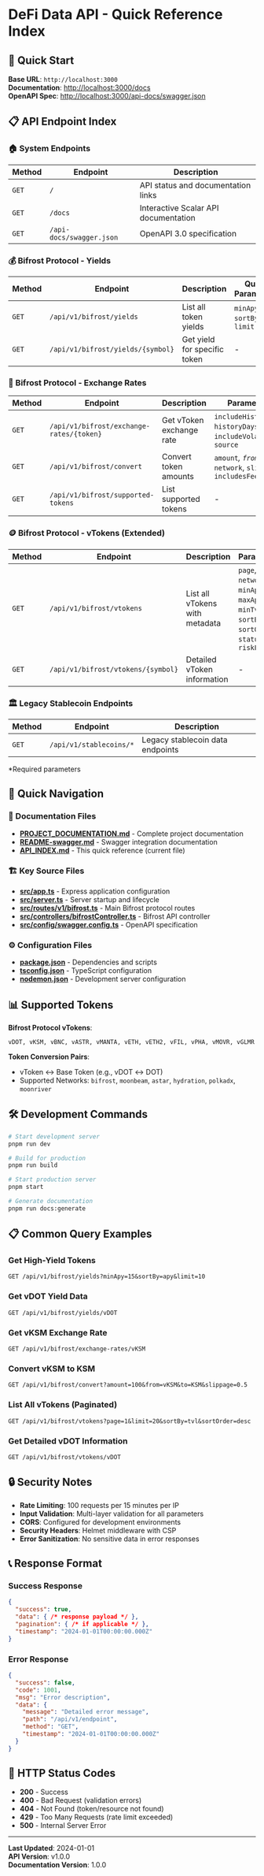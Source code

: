 # DeFi Data API - Quick Reference Index

## 🚀 Quick Start

**Base URL**: `http://localhost:3000`  
**Documentation**: [http://localhost:3000/docs](http://localhost:3000/docs)  
**OpenAPI Spec**: [http://localhost:3000/api-docs/swagger.json](http://localhost:3000/api-docs/swagger.json)

## 📋 API Endpoint Index

### 🏠 System Endpoints
| Method | Endpoint | Description |
|--------|----------|-------------|
| `GET` | `/` | API status and documentation links |  
| `GET` | `/docs` | Interactive Scalar API documentation |
| `GET` | `/api-docs/swagger.json` | OpenAPI 3.0 specification |

### 💰 Bifrost Protocol - Yields
| Method | Endpoint | Description | Query Parameters |
|--------|----------|-------------|------------------|
| `GET` | `/api/v1/bifrost/yields` | List all token yields | `minApy`, `sortBy`, `limit` |
| `GET` | `/api/v1/bifrost/yields/{symbol}` | Get yield for specific token | - |

### 🔄 Bifrost Protocol - Exchange Rates  
| Method | Endpoint | Description | Parameters |
|--------|----------|-------------|------------|
| `GET` | `/api/v1/bifrost/exchange-rates/{token}` | Get vToken exchange rate | `includeHistory`, `historyDays`, `includeVolatility`, `source` |
| `GET` | `/api/v1/bifrost/convert` | Convert token amounts | `amount`*, `from`*, `to`*, `network`, `slippage`, `includesFees` |
| `GET` | `/api/v1/bifrost/supported-tokens` | List supported tokens | - |

### 🪙 Bifrost Protocol - vTokens (Extended)
| Method | Endpoint | Description | Parameters |
|--------|----------|-------------|------------|
| `GET` | `/api/v1/bifrost/vtokens` | List all vTokens with metadata | `page`, `limit`, `network`, `minApy`, `maxApy`, `minTvl`, `sortBy`, `sortOrder`, `status`, `riskLevel` |
| `GET` | `/api/v1/bifrost/vtokens/{symbol}` | Detailed vToken information | - |

### 🏛️ Legacy Stablecoin Endpoints
| Method | Endpoint | Description |
|--------|----------|-------------|
| `GET` | `/api/v1/stablecoins/*` | Legacy stablecoin data endpoints |

*Required parameters

## 🔗 Quick Navigation

### 📖 Documentation Files
- **[PROJECT_DOCUMENTATION.md](./PROJECT_DOCUMENTATION.md)** - Complete project documentation
- **[README-swagger.md](./README-swagger.md)** - Swagger integration documentation  
- **[API_INDEX.md](./API_INDEX.md)** - This quick reference (current file)

### 🏗️ Key Source Files
- **[src/app.ts](./src/app.ts)** - Express application configuration
- **[src/server.ts](./src/server.ts)** - Server startup and lifecycle
- **[src/routes/v1/bifrost.ts](./src/routes/v1/bifrost.ts)** - Main Bifrost protocol routes
- **[src/controllers/bifrostController.ts](./src/controllers/bifrostController.ts)** - Bifrost API controller
- **[src/config/swagger.config.ts](./src/config/swagger.config.ts)** - OpenAPI specification

### ⚙️ Configuration Files
- **[package.json](./package.json)** - Dependencies and scripts
- **[tsconfig.json](./tsconfig.json)** - TypeScript configuration
- **[nodemon.json](./nodemon.json)** - Development server configuration

## 📊 Supported Tokens

**Bifrost Protocol vTokens**:
```
vDOT, vKSM, vBNC, vASTR, vMANTA, vETH, vETH2, vFIL, vPHA, vMOVR, vGLMR
```

**Token Conversion Pairs**:
- vToken ↔ Base Token (e.g., vDOT ↔ DOT)
- Supported Networks: `bifrost`, `moonbeam`, `astar`, `hydration`, `polkadx`, `moonriver`

## 🛠️ Development Commands

```bash
# Start development server
pnpm run dev

# Build for production  
pnpm run build

# Start production server
pnpm start

# Generate documentation
pnpm run docs:generate
```

## 📋 Common Query Examples

### Get High-Yield Tokens
```http
GET /api/v1/bifrost/yields?minApy=15&sortBy=apy&limit=10
```

### Get vDOT Yield Data
```http
GET /api/v1/bifrost/yields/vDOT
```

### Get vKSM Exchange Rate
```http
GET /api/v1/bifrost/exchange-rates/vKSM
```

### Convert vKSM to KSM
```http
GET /api/v1/bifrost/convert?amount=100&from=vKSM&to=KSM&slippage=0.5
```

### List All vTokens (Paginated)
```http
GET /api/v1/bifrost/vtokens?page=1&limit=20&sortBy=tvl&sortOrder=desc
```

### Get Detailed vDOT Information
```http
GET /api/v1/bifrost/vtokens/vDOT
```

## 🔒 Security Notes

- **Rate Limiting**: 100 requests per 15 minutes per IP
- **Input Validation**: Multi-layer validation for all parameters  
- **CORS**: Configured for development environments
- **Security Headers**: Helmet middleware with CSP
- **Error Sanitization**: No sensitive data in error responses

## 📞 Response Format

### Success Response
```json
{
  "success": true,
  "data": { /* response payload */ },
  "pagination": { /* if applicable */ },
  "timestamp": "2024-01-01T00:00:00.000Z"
}
```

### Error Response
```json
{
  "success": false,
  "code": 1001,
  "msg": "Error description",
  "data": {
    "message": "Detailed error message",
    "path": "/api/v1/endpoint",
    "method": "GET",
    "timestamp": "2024-01-01T00:00:00.000Z"
  }
}
```

## 🚦 HTTP Status Codes

- **200** - Success
- **400** - Bad Request (validation errors)
- **404** - Not Found (token/resource not found)  
- **429** - Too Many Requests (rate limit exceeded)
- **500** - Internal Server Error

---

**Last Updated**: 2024-01-01  
**API Version**: v1.0.0  
**Documentation Version**: 1.0.0